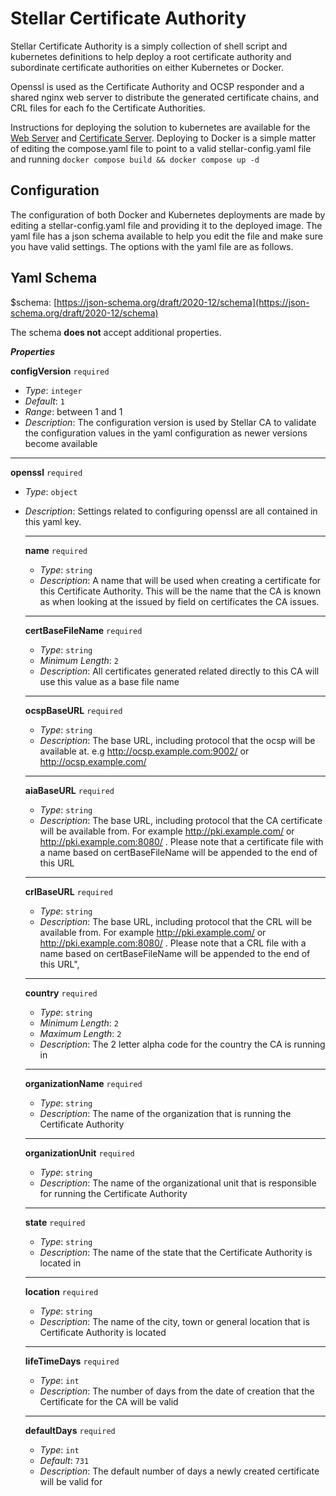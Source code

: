 # Stellar Certificate Authority

Stellar Certificate Authority is a simply collection of shell script and kubernetes definitions to help deploy a root certificate authority and subordinate certificate authorities on either Kubernetes or Docker.

Openssl is used as the Certificate Authority and OCSP responder and a shared nginx web server to distribute the generated certificate chains, and CRL files for each fo the Certificate Authorities.

Instructions for deploying the solution to kubernetes are available for the [Web Server](./kubernetes/web/README.md) and [Certificate Server](./kubernetes/certificate-authority/README.md). Deploying to Docker is a simple matter of editing the compose.yaml file to point to a valid stellar-config.yaml file and running `docker compose build && docker compose up -d`

## Configuration

The configuration of both Docker and Kubernetes deployments are made by editing a stellar-config.yaml file and providing it to the deployed image. The yaml file has a json schema available to help you edit the file and make sure you have valid settings. The options with the yaml file are as follows.

## Yaml Schema

&#36;schema: [https://json-schema.org/draft/2020-12/schema](https://json-schema.org/draft/2020-12/schema)

The schema **does not** accept additional properties.

**_Properties_**

**configVersion** `required`

- _Type_: `integer`
- _Default_: `1`
- _Range_: between 1 and 1
- _Description_: The configuration version is used by Stellar CA to validate the configuration values in the yaml configuration as newer versions become available

---
**openssl** `required`

- _Type_: `object`
- _Description_: Settings related to configuring openssl are all contained in this yaml key.

  ---
  **name** `required`

  - _Type_: `string`
  - _Description_: A name that will be used when creating a certificate for this Certificate Authority. This will be the name that the CA is known as when looking at the issued by field on certificates the CA issues.

  ---
  **certBaseFileName** `required`

  - _Type_: `string`
  - _Minimum Length_: `2`
  - _Description_: All certificates generated related directly to this CA will use this value as a base file name

  ---
  **ocspBaseURL** `required`

  - _Type_: `string`
  - _Description_: The base URL, including protocol that the ocsp will be available at. e.g <http://ocsp.example.com:9002/> or <http://ocsp.example.com/>

  ---

  **aiaBaseURL** `required`
  - _Type_: `string`
  - _Description_: The base URL, including protocol that the CA certificate will be available from. For example <http://pki.example.com/> or <http://pki.example.com:8080/> . Please note that a certificate file with a name based on certBaseFileName will be appended to the end of this URL

  ---

  **crlBaseURL** `required`
  - _Type_: `string`
  - _Description_: The base URL, including protocol that the CRL will be available from. For example <http://pki.example.com/> or <http://pki.example.com:8080/> . Please note that a CRL file with a name based on certBaseFileName will be appended to the end of this URL",

  ---

  **country** `required`
  - _Type_: `string`
  - _Minimum Length_: `2`
  - _Maximum Length_: `2`
  - _Description_: The 2 letter alpha code for the country the CA is running in

  ---

  **organizationName** `required`
  - _Type_: `string`
  - _Description_: The name of the organization that is running the Certificate Authority

  ---

  **organizationUnit** `required`
  - _Type_: `string`
  - _Description_: The name of the organizational unit that is responsible for running the Certificate Authority

  ---

  **state** `required`
  - _Type_: `string`
  - _Description_: The name of the state that the Certificate Authority is located in

  ---

  **location** `required`
  - _Type_: `string`
  - _Description_: The name of the city, town or general location that is Certificate Authority is located

  ---

  **lifeTimeDays** `required`
  - _Type_: `int`
  - _Description_: The number of days from the date of creation that the Certificate for the CA will be valid

  ---

  **defaultDays** `required`
  - _Type_: `int`
  - _Default_: `731`
  - _Description_: The default number of days a newly created certificate will be valid for
